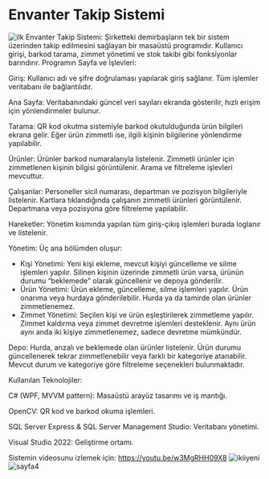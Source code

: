 # Envanter Takip Sistemi
![ilk](https://github.com/user-attachments/assets/08dbbec4-6a7a-453f-aceb-a26fd4245de6)
Envanter Takip Sistemi: Şirketteki demirbaşların tek bir sistem üzerinden takip edilmesini sağlayan bir masaüstü programıdır. Kullanıcı girişi, barkod tarama, zimmet yönetimi ve stok takibi gibi fonksiyonlar barındırır.
Programın Sayfa ve İşlevleri:

Giriş: Kullanıcı adı ve şifre doğrulaması yapılarak giriş sağlanır. Tüm işlemler veritabanı ile bağlantılıdır.

Ana Sayfa: Veritabanındaki güncel veri sayıları ekranda gösterilir, hızlı erişim için yönlendirmeler bulunur.

Tarama: QR kod okutma sistemiyle barkod okutulduğunda ürün bilgileri ekrana gelir. Eğer ürün zimmetli ise, ilgili kişinin bilgilerine yönlendirme yapılabilir.

Ürünler: Ürünler barkod numaralarıyla listelenir. Zimmetli ürünler için zimmetlenen kişinin bilgisi görüntülenir. Arama ve filtreleme işlevleri mevcuttur.

Çalışanlar: Personeller sicil numarası, departman ve pozisyon bilgileriyle listelenir. Kartlara tıklandığında çalışanın zimmetli ürünleri görüntülenir. Departmana veya pozisyona göre filtreleme yapılabilir.

Hareketler: Yönetim kısmında yapılan tüm giriş-çıkış işlemleri burada loglanır ve listelenir.

Yönetim: Üç ana bölümden oluşur:
- Kişi Yönetimi: Yeni kişi ekleme, mevcut kişiyi güncelleme ve silme işlemleri yapılır. Silinen kişinin üzerinde zimmetli ürün varsa, ürünün durumu “beklemede” olarak güncellenir ve depoya gönderilir.
- Ürün Yönetimi: Ürün ekleme, güncelleme, silme işlemleri yapılır. Ürün onarıma veya hurdaya gönderilebilir. Hurda ya da tamirde olan ürünler zimmetlenemez.
- Zimmet Yönetimi: Seçilen kişi ve ürün eşleştirilerek zimmetleme yapılır. Zimmet kaldırma veya zimmet devretme işlemleri desteklenir. Aynı ürün aynı anda iki kişiye zimmetlenemez, sadece devretme mümkündür.

Depo: Hurda, arızalı ve beklemede olan ürünler listelenir. Ürün durumu güncellenerek tekrar zimmetlenebilir veya farklı bir kategoriye atanabilir. Mevcut durum ve kategoriye göre filtreleme seçenekleri bulunmaktadır.

Kullanılan Teknolojiler:

C# (WPF, MVVM pattern): Masaüstü arayüz tasarımı ve iş mantığı.

OpenCV: QR kod ve barkod okuma işlemleri.

SQL Server Express & SQL Server Management Studio: Veritabanı yönetimi.

Visual Studio 2022: Geliştirme ortamı.


Sistemin videosunu izlemek için: https://youtu.be/w3MgRHH09X8
![ikiiyeni](https://github.com/user-attachments/assets/a722750e-fc05-4fa7-af82-2c329785b4f5)
![sayfa4](https://github.com/user-attachments/assets/1d30068d-9b69-4321-b69c-87bfdd3127ff)



